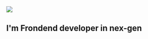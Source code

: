 

<img src="https://media.giphy.com/media/xTiIzJSKB4l7xTouE8/giphy.gif" />

## I'm Frondend developer in nex-gen
